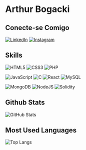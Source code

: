
#   Arthur Bogacki
## Conecte-se Comigo
[![LinkedIn](https://img.shields.io/badge/LinkedIn-46005F?style=for-the-badge&logo=linkedin&logoColor=white)](https://www.linkedin.com/in/arthur-bogacki-061771236/) 
[![Instagram](https://img.shields.io/badge/-Instagram-512D7B?style=for-the-badge&logo=instagram&logoColor=white)](https://www.instagram.com/arthur_bogacki/)
 

## Skills
![HTML5](https://img.shields.io/badge/HTML5-46005F?style=for-the-badge&logo=html5&logoColor=white)
![CSS3](https://img.shields.io/badge/CSS3-46005F?style=for-the-badge&logo=css3&logoColor=white)
![PHP](https://img.shields.io/badge/PHP-46005F?style=for-the-badge&logo=php&logoColor=white)

![JavaScript](https://img.shields.io/badge/JavaScript-512D7B?style=for-the-badge&logo=javascript&logoColor=white)
![C](https://img.shields.io/badge/C-512D7B?style=for-the-badge&logo=c&logoColor=white)
![React](https://img.shields.io/badge/React-512D7B?style=for-the-badge&logo=react&logoColor=61DAFB)
![MySQL](https://img.shields.io/badge/MySQL-512D7B?style=for-the-badge&logo=mysql&logoColor=white)

![MongoDB](https://img.shields.io/badge/MongoDB-46005F.svg?style=for-the-badge&logo=mongodb&logoColor=white)
![NodeJS](https://img.shields.io/badge/node.js-46005F?style=for-the-badge&logo=node.js&logoColor=white)
![Solidity](https://img.shields.io/badge/solidity-46005F?style=for-the-badge&logo=solidity&logoColor=white)




## Github Stats
![GitHub Stats](https://github-readme-stats.vercel.app/api?username=ThurarBogacki&theme=transparent&bg_color=46005F&border_color=46005F&show_icons=true&icon_color=fff&title_color=FFF&text_color=fff)

## Most Used Languages
![Top Langs](https://github-readme-stats-git-masterrstaa-rickstaa.vercel.app/api/top-langs/?username=ThurarBogacki&bg_color=46005F&border_color=46005f&title_color=fff&text_color=fff)
